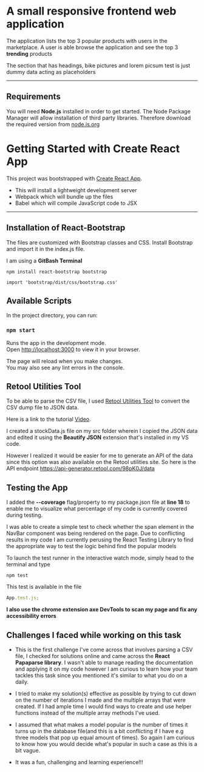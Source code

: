 # A small responsive frontend web application

The application lists the top 3 popular products with users in the marketplace. A user is able browse the application and see the top 3 **trending** products

The section that has headings, bike pictures and lorem picsum test is just dummy data acting as placeholders

---

## Requirements

You will need **Node.js** installed in order to get started. The Node Package Manager will allow installation of third party libraries. Therefore download the required version from [node.js.org]("https://nodejs.org/en/")

# Getting Started with Create React App

This project was bootstrapped with [Create React App](https://github.com/facebook/create-react-app).

- This will install a lightweight development server
- Webpack which will bundle up the files
- Babel which will compile JavaScript code to JSX

---

## Installation of React-Bootstrap

The files are customized with Bootstrap classes and CSS. Install Bootstrap and import it in the index.js file.

I am using a **GitBash Terminal**

```
npm install react-bootstrap bootstrap
```

```
import 'bootstrap/dist/css/bootstrap.css'
```

## Available Scripts

In the project directory, you can run:

### `npm start`

Runs the app in the development mode.\
Open [http://localhost:3000](http://localhost:3000) to view it in your browser.

The page will reload when you make changes.\
You may also see any lint errors in the console.

## Retool Utilities Tool

To be able to parse the CSV file, I used [Retool Utilities Tool]("https://retool.com/utilities/convert-csv-to-json")
to convert the CSV dump file to JSON data.

Here is a link to the tutorial [Video]("https://www.youtube.com/watch?v=hyV71RJeuOI" "youtube tutorial").

I created a stockData.js file on my src folder wherein I copied the JSON data and edited it using the **Beautify JSON** extension that's installed in my VS code.

However I realized it would be easier for me to generate an API of the data since this option was also available on the Retool utilities site. So here is the API endpoint https://api-generator.retool.com/98pK0J/data

## Testing the App

I added the **--coverage** flag/property to my package.json file at **line 18** to enable me to visualize what percentage of my code is currently covered during testing.

I was able to create a simple test to check whether the span element in the NavBar component was being rendered on the page. Due to conflicting results in my code I am currently perusing the React Testing Library to find the appropriate way to test the logic behind find the popular models

To launch the test runner in the interactive watch mode, simply head to the terminal and type

```
npm test
```

This test is available in the file

```javascript
App.test.js;
```

**I also use the chrome extension axe DevTools to scan my page and fix any accessibility errors**

## Challenges I faced while working on this task

- This is the first challenge I've come across that involves parsing a CSV file, I checked for solutions online and came across the **React Papaparse library**. I wasn't able to manage reading the documentation and applying it on my code however I am curious to learn how your team tackles this task since you mentioned it's similar to what you do on a daily.

- I tried to make my solution(s) effective as possible by trying to cut down on the number of iterations I made and the multiple arrays that were created. If I had ample time I would find ways to create and use helper functions instead of the multiple array methods I've used.

- I assumed that what makes a model popular is the number of times it turns up in the database file(and this is a bit conflicting if I have e.g three models that pop up equal amount of times). So again I am curious to know how you would decide what's popular in such a case as this is a bit vague.

* It was a fun, challenging and learning experience!!!
